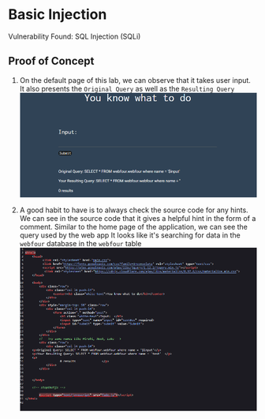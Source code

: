 # Basic Injection
Vulnerability Found: SQL Injection (SQLi)

## Proof of Concept
1. On the default page of this lab, we can observe that it takes user input.  
It also presents the `Original Query` as well as the `Resulting Query`  
![Image description](images/basic-injection-home.png)

2. A good habit to have is to always check the source code for any hints.
We can see in the source code that it gives a helpful hint in the form of a comment.
Similar to the home page of the application, we can see the query used by the web app
It looks like it's searching for data in the `webfour` database in the `webfour` table
![Image-description](images/basic-injection-source.png)
